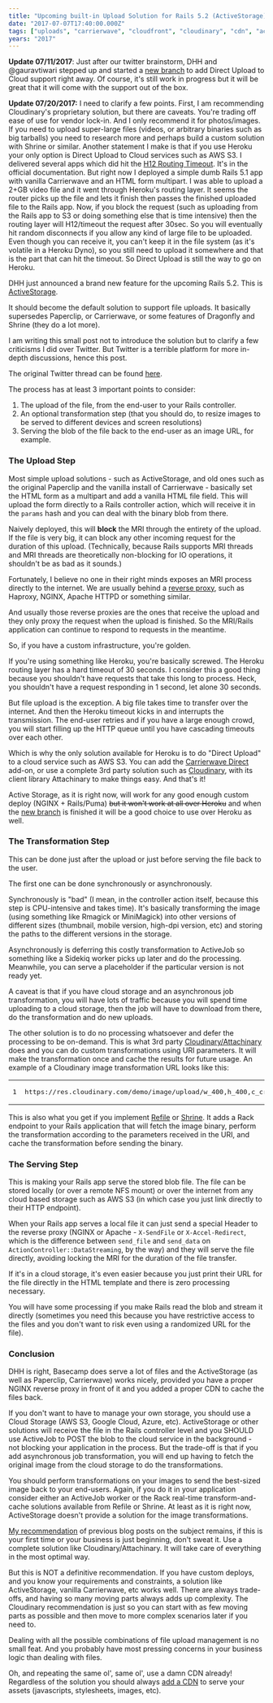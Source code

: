 ```yaml
---
title: "Upcoming built-in Upload Solution for Rails 5.2 (ActiveStorage)"
date: "2017-07-07T17:40:00.000Z"
tags: ["uploads", "carrierwave", "cloudfront", "cloudinary", "cdn", "activestorage"]
years: "2017"
---
```


<p></p>
<p><strong>Update 07/11/2017</strong>: Just after our twitter brainstorm, DHH and @gauravtiwari stepped up and started a <a href="https://github.com/rails/activestorage/pull/35">new branch</a> to add Direct Upload to Cloud support right away. Of course, it's still work in progress but it will be great that it will come with the support out of the box.</p>
<p><strong>Update 07/20/2017:</strong> I need to clarify a few points. First, I am recommending Cloudinary's proprietary solution, but there are caveats. You're trading off ease of use for vendor lock-in. And I only recommend it for photos/images. If you need to upload super-large files (videos, or arbitrary binaries such as big tarballs) you need to research more and perhaps build a custom solution with Shrine or similar. Another statement I make is that if you use Heroku your only option is Direct Upload to Cloud services such as AWS S3. I delivered several apps which did hit the <a href="https://devcenter.heroku.com/articles/request-timeout#uploading-large-files">H12 Routing Timeout</a>. It's in the official documentation. But right now I deployed a simple dumb Rails 5.1 app with vanilla Carrierwave and an HTML form multipart. I was able to upload a 2+GB video file and it went through Heroku's routing layer. It seems the router picks up the file and lets it finish then passes the finished uploaded file to the Rails app. Now, if you block the request (such as uploading from the Rails app to S3 or doing something else that is time intensive) then the routing layer will H12/timeout the request after 30sec. So you will eventually hit random disconnects if you allow any kind of large file to be uploaded. Even though you can receive it, you can't keep it in the file system (as it's volatile in a Heroku Dyno), so you still need to upload it somewhere and that is the part that can hit the timeout. So Direct Upload is still the way to go on Heroku.</p>
<p>DHH just announced a brand new feature for the upcoming Rails 5.2. This is <a href="https://github.com/rails/activestorage">ActiveStorage</a>.</p>
<p>It should become the default solution to support file uploads. It basically supersedes Paperclip, or Carrierwave, or some features of Dragonfly and Shrine (they do a lot more).</p>
<p>I am writing this small post not to introduce the solution but to clarify a few criticisms I did over Twitter. But Twitter is a terrible platform for more in-depth discussions, hence this post.</p>
<p>The original Twitter thread can be found <a href="https://twitter.com/AkitaOnRails/status/882998977754537984">here</a>.</p>
<p>The process has at least 3 important points to consider:</p>
<ol>
  <li>The upload of the file, from the end-user to your Rails controller.</li>
  <li>An optional transformation step (that you should do, to resize images to be served to different devices and screen resolutions)</li>
  <li>Serving the blob of the file back to the end-user as an image URL, for example.</li>
</ol>
<p></p>
<p></p>
<h3>The Upload Step</h3>
<p>Most simple upload solutions - such as ActiveStorage, and old ones such as the original Paperclip and the vanilla install of Carrierwave - basically set the HTML form as a multipart and add a vanilla HTML file field. This will upload the form directly to a Rails controller action, which will receive it in the <code>params</code> hash and you can deal with the binary blob from there.</p>
<p>Naively deployed, this will <strong>block</strong> the MRI through the entirety of the upload. If the file is very big, it can block any other incoming request for the duration of this upload. (Technically, because Rails supports MRI threads and MRI threads are theoretically non-blocking for IO operations, it shouldn't be as bad as it sounds.)</p>
<p>Fortunately, I believe no one in their right minds exposes an MRI process directly to the internet. We are usually behind a <a href="https://www.digitalocean.com/community/tutorials/how-to-deploy-a-rails-app-with-puma-and-nginx-on-ubuntu-14-04">reverse proxy</a>, such as Haproxy, NGINX, Apache HTTPD or something similar.</p>
<p>And usually those reverse proxies are the ones that receive the upload and they only proxy the request when the upload is finished. So the MRI/Rails application can continue to respond to requests in the meantime.</p>
<p>So, if you have a custom infrastructure, you're golden.</p>
<p>If you're using something like Heroku, you're basically screwed. The Heroku routing layer has a hard timeout of 30 seconds. I consider this a good thing because you shouldn't have requests that take this long to process. Heck, you shouldn't have a request responding in 1 second, let alone 30 seconds.</p>
<p>But file upload is the exception. A big file takes time to transfer over the internet. And then the Heroku timeout kicks in and interrupts the transmission. The end-user retries and if you have a large enough crowd, you will start filling up the HTTP queue until you have cascading timeouts over each other.</p>
<p>Which is why the only solution available for Heroku is to do "Direct Upload" to a cloud service such as AWS S3. You can add the <a href="https://github.com/dwilkie/carrierwave_direct">Carrierwave Direct</a> add-on, or use a complete 3rd party solution such as <a href="https://www.akitaonrails.com/2016/07/28/updating-my-old-posts-on-uploads">Cloudinary</a>, with its client library Attachinary to make things easy. And that's it!</p>
<p>Active Storage, as it is right now, will work for any good enough custom deploy (NGINX + Rails/Puma) <del>but it won't work at all over Heroku</del> and when the <a href="https://github.com/rails/activestorage/pull/35">new branch</a> is finished it will be a good choice to use over Heroku as well.</p>
<h3>The Transformation Step</h3>
<p>This can be done just after the upload or just before serving the file back to the user.</p>
<p>The first one can be done synchronously or asynchronously.</p>
<p>Synchronously is "bad" (I mean, in the controller action itself, because this step is CPU-intensive and takes time). It's basically transforming the image (using something like Rmagick or MiniMagick) into other versions of different sizes (thumbnail, mobile version, high-dpi version, etc) and storing the paths to the different versions in the storage.</p>
<p>Asynchronously is deferring this costly transformation to ActiveJob so something like a Sidekiq worker picks up later and do the processing. Meanwhile, you can serve a placeholder if the particular version is not ready yet.</p>
<p>A caveat is that if you have cloud storage and an asynchronous job transformation, you will have lots of traffic because you will spend time uploading to a cloud storage, then the job will have to download from there, do the transformation and do new uploads.</p>
<p>The other solution is to do no processing whatsoever and defer the processing to be on-demand. This is what 3rd party <a href="https://cloudinary.com/documentation/image_transformations">Cloudinary/Attachinary</a> does and you can do custom transformations using URI parameters. It will make the transformation once and cache the results for future usage. An example of a Cloudinary image transformation URL looks like this:</p>
<table class="CodeRay">
  <tbody>
    <tr>
      <td class="line_numbers" title="click to toggle" onclick="with (this.firstChild.style) { display = (display == '') ? 'none' : '' }"><pre>1<tt>
</tt></pre>
      </td>
      <td class="code"><pre ondblclick="with (this.style) { overflow = (overflow == 'auto' || overflow == '') ? 'visible' : 'auto' }">https://res.cloudinary.com/demo/image/upload/w_400,h_400,c_crop,g_face,r_max/w_200/lady.jpg<tt>
</tt></pre>
      </td>
    </tr>
  </tbody>
</table>
<p>This is also what you get if you implement <a href="https://github.com/refile/refile">Refile</a> or <a href="https://github.com/janko-m/shrine">Shrine</a>. It adds a Rack endpoint to your Rails application that will fetch the image binary, perform the transformation according to the parameters received in the URI, and cache the transformation before sending the binary.</p>
<h3>The Serving Step</h3>
<p>This is making your Rails app serve the stored blob file. The file can be stored locally (or over a remote NFS mount) or over the internet from any cloud based storage such as AWS S3 (in which case you just link directly to their HTTP endpoint).</p>
<p>When your Rails app serves a local file it can just send a special Header to the reverse proxy (NGINX or Apache - <code>X-SendFile</code> or <code>X-Accel-Redirect</code>, which is the difference between <code>send_file</code> and <code>send_data</code> on <code>ActionController::DataStreaming</code>, by the way) and they will serve the file directly, avoiding locking the MRI for the duration of the file transfer.</p>
<p>If it's in a cloud storage, it's even easier because you just print their URL for the file directly in the HTML template and there is zero processing necessary.</p>
<p>You will have some processing if you make Rails read the blob and stream it directly (sometimes you need this because you have restrictive access to the files and you don't want to risk even using a randomized URL for the file).</p>
<h3>Conclusion</h3>
<p>DHH is right, Basecamp does serve a lot of files and the ActiveStorage (as well as Paperclip, Carrierwave) works nicely, provided you have a proper NGINX reverse proxy in front of it and you added a proper CDN to cache the files back.</p>
<p>If you don't want to have to manage your own storage, you should use a Cloud Storage (AWS S3, Google Cloud, Azure, etc). ActiveStorage or other solutions will receive the file in the Rails controller level and you SHOULD use ActiveJob to POST the blob to the cloud service in the background - not blocking your application in the process. But the trade-off is that if you add asynchronous job transformation, you will end up having to fetch the original image from the cloud storage to do the transformations.</p>
<p>You should perform transformations on your images to send the best-sized image back to your end-users. Again, if you do it in your application consider either an ActiveJob worker or the Rack real-time transform-and-cache solutions available from Refile or Shrine. At least as it is right now, ActiveStorage doesn't provide a solution for the image transformations.</p>
<p><a href="https://www.akitaonrails.com/2016/07/28/updating-my-old-posts-on-uploads">My recommendation</a> of previous blog posts on the subject remains, if this is your first time or your business is just beginning, don't sweat it. Use a complete solution like Cloudinary/Attachinary. It will take care of everything in the most optimal way.</p>
<p>But this is NOT a definitive recommendation. If you have custom deploys, and you know your requirements and constraints, a solution like ActiveStorage, vanilla Carrierwave, etc works well. There are always trade-offs, and having so many moving parts always adds up complexity. The Cloudinary recommendation is just so you can start with as few moving parts as possible and then move to more complex scenarios later if you need to.</p>
<p>Dealing with all the possible combinations of file upload management is no small feat. And you probably have most pressing concerns in your business logic than dealing with files.</p>
<p>Oh, and repeating the same ol', same ol', use a damn CDN already! Regardless of the solution you should always <a href="https://devcenter.heroku.com/articles/using-amazon-cloudfront-cdn">add a CDN</a> to serve your assets (javascripts, stylesheets, images, etc).</p>
<p></p>